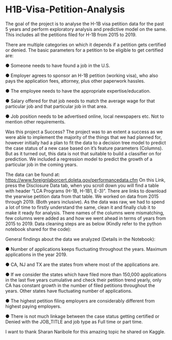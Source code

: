 # H1B-Visa-Petition-Analysis
The goal of the project is to analyse the H-1B visa petition data for the past 5 years and perform
exploratory analysis and predictive model on the same.
This includes all the petitions filed for H-1B from 2015 to 2019.

There are multiple categories on which it depends if a petition gets certified or denied.
The basic parameters for a petition to be eligible to get certified are:

● Someone needs to have found a job in the U.S.

● Employer agrees to sponsor an H-1B petition (working visa), who also pays the
	application fees, attorney, plus other paperwork hassles.

● The employee needs to have the appropriate expertise/education.

● Salary offered for that job needs to match the average wage for that particular job and
	that particular job in that area.

● Job position needs to be advertised online, local newspapers etc.
Not to mention other requirements.

Was this project a Success? 
The project was to an extent a success as we were able to implement the majority of the things
that we had planned for, however initially had a plan to fit the data to a decision tree model to
predict the case status of a new case based on it’s feature parameters (Columns). But as it
turned out, this data is not that suitable to build a classifier on for prediction. We included a
regression model to predict the growth of a particular job in the coming years.

The data can be found at: https://www.foreignlaborcert.doleta.gov/performancedata.cfm
On this Link, press the Disclosure Data tab, when you scroll down you will find a table with
header “LCA Programs (H-1B, H-1B1, E-3)”. There are links to download the yearwise petition
data from that table. We worked on data from 2015 through 2019. (Both years inclusive).
As the data was raw, we had to spend a lot of time to firstly understand the same, clean it and
finally club it to make it ready for analysis. There names of the columns were mismatching, few
columns were added as and how we went ahead in terms of years from 2015 to 2019.
Data cleaning steps are as below (Kindly refer to the python notebook shared for the code):


General findings about the data we analyzed (Details in the Notebook):

● Number of applications keeps fluctuating throughout the years. Maximum applications in
the year 2019.

● CA, NJ and TX are the states from where most of the applications are.

● If we consider the states which have filed more than 150,000 applications in the last five
years cumulative and check their petition trend yearly, only CA has constant growth in
the number of filed petitions throughout the years. Other states have fluctuating number
of applications.

● The highest petition filing employers are considerably different from highest paying
employers.

● There is not much linkage between the case status getting certified or Denied with the
JOB_TITLE and job type as Full time or part time.


I want to thank Sharan Naribole for this amazing topic he shared on Kaggle. 
